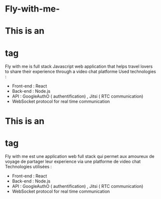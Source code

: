 # Fly-with-me-
# This is an <h1> tag

Fly with me is full stack Javascript web application that helps travel lovers to share their experience through a video chat platforme
Used technologies :
- Front-end : React
- Back-end : Node.js
- API : GoogleAuthO ( authentification) , Jitsi ( RTC communication)
- WebSocket protocol for real time communication 

# This is an <h1> tag

Fly with me est une application web full stack qui permet aux amoureux de voyage de partager leur experience via une platforme de video chat 
Technologies utilisées :
- Front-end : React
- Back-end : Node.js
- API : GoogleAuthO ( authentification) , Jitsi ( RTC communication)
- WebSocket protocol for real time communication 

